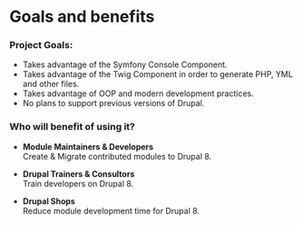 # Goals and benefits

### Project Goals:

* Takes advantage of the Symfony Console Component.
* Takes advantage of the Twig Component in order to generate PHP, YML and other files.
* Takes advantage of OOP and modern development practices.
* No plans to support previous versions of Drupal.

### Who will benefit of using it?
* **Module Maintainers & Developers**  
  Create & Migrate contributed modules to Drupal 8.
  
* **Drupal Trainers & Consultors**  
  Train developers on Drupal 8.

* **Drupal Shops**  
  Reduce module development time for Drupal 8.
